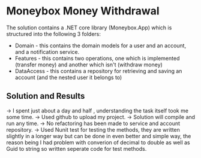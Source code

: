 # Moneybox Money Withdrawal

The solution contains a .NET core library (Moneybox.App) which is structured into the following 3 folders:

* Domain - this contains the domain models for a user and an account, and a notification service.
* Features - this contains two operations, one which is implemented (transfer money) and another which isn't (withdraw money)
* DataAccess - this contains a repository for retrieving and saving an account (and the nested user it belongs to)


## Solution and Results 

-> I spent just about a day and half , understanding the task itself took me some time.
-> Used github to upload my project.
-> Solution will compile and run any time.
-> No refactoring has been made to service and account repository.
-> Used Nunit test for testing the methods, they are written slightly in a longer way but can be done in even better and simple way, the reason being I had problem with converion of decimal to double as well as Guid to string so written seperate code for test methods.

